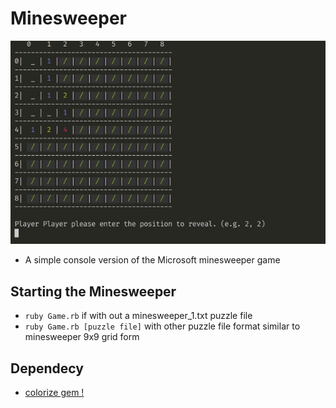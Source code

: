 # Minesweeper
![alt](Minesweeper.png)
- A simple console version of the Microsoft minesweeper game

## Starting the Minesweeper
- `ruby Game.rb` if with out a minesweeper_1.txt puzzle file
- `ruby Game.rb [puzzle file]` with other puzzle file format similar to minesweeper 9x9 grid form

## Dependecy
- [colorize gem !](https://github.com/fazibear/colorize)
